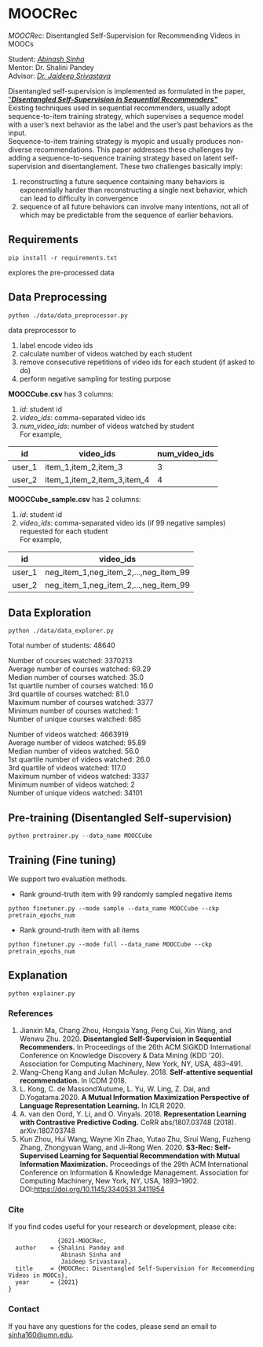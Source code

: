 # MOOCRec
*MOOCRec*: Disentangled Self-Supervision for Recommending Videos in MOOCs

Student: [*Abinash Sinha*](https://www.linkedin.com/in/abinashsinha330/)
<br>Mentor: Dr. Shalini Pandey
<br>Advisor: [*Dr. Jaideep Srivastava*](https://cse.umn.edu/cs/jaideep-srivastava)

Disentangled self-supervision is implemented as formulated in the paper, ["***Disentangled Self-Supervision in Sequential Recommenders"***](http://pengcui.thumedialab.com/papers/DisentangledSequentialRecommendation.pdf)  
Existing techniques used in sequential recommenders, usually adopt sequence-to-item training strategy, which supervises  a sequence model with a user’s next behavior as the label
and the user’s past behaviors as the input.  
Sequence-to-item training strategy is myopic and usually produces non-diverse recommendations. This paper addresses these challenges by adding a sequence-to-sequence training strategy
based on latent self-supervision and disentanglement. These two challenges basically imply:  
1. reconstructing a future sequence containing many behaviors is exponentially harder than reconstructing a single next behavior, which can lead to difficulty in convergence
2. sequence of all future behaviors can involve many intentions, not all of which may be predictable from the sequence of earlier behaviors.

## Requirements
```shell script
pip install -r requirements.txt
```
explores the pre-processed data

## Data Preprocessing
```shell script
python ./data/data_preprocessor.py
```
data preprocessor to 
1. label encode video ids
2. calculate number of videos watched by each student
3. remove consecutive repetitions of video ids for each student (if asked to do)
3. perform negative sampling for testing purpose


**MOOCCube.csv** has 3 columns:
1. *id*: student id
2. *video_ids*: comma-separated video ids
3. *num_video_ids*: number of videos watched by student  
For example,  

id | video_ids | num_video_ids
--- | --- | ---
user_1 | item_1,item_2,item_3 | 3
user_2 | item_1,item_2,item_3,item_4 | 4

**MOOCCube_sample.csv** has 2 columns:
1. *id*: student id
2. *video_ids*: comma-separated video ids (if 99 negative samples)
requested for each student  
For example,  

id | video_ids
--- | ---
user_1 | neg_item_1,neg_item_2,...,neg_item_99
user_2 | neg_item_1,neg_item_2,...,neg_item_99

## Data Exploration
```shell script
python ./data/data_explorer.py
```
Total number of students: 48640


Number of courses watched: 3370213  
Average number of courses watched: 69.29  
Median number of courses watched: 35.0  
1st quartile number of courses watched: 16.0  
3rd quartile of courses watched: 81.0  
Maximum number of courses watched: 3377  
Minimum number of courses watched: 1  
Number of unique courses watched: 685  


Number of videos watched: 4663919  
Average number of videos watched: 95.89  
Median number of videos watched: 56.0  
1st quartile number of videos watched: 26.0  
3rd quartile of videos watched: 117.0  
Maximum number of videos watched: 3337  
Minimum number of videos watched: 2  
Number of unique videos watched: 34101  


## Pre-training (Disentangled Self-supervision)
```shell script
python pretrainer.py --data_name MOOCCube
```

## Training (Fine tuning)
We support two evaluation methods.

+ Rank ground-truth item with 99 randomly sampled negative items
```shell script
python finetuner.py --mode sample --data_name MOOCCube --ckp pretrain_epochs_num
```

+ Rank ground-truth item with all items
```shell script
python finetuner.py --mode full --data_name MOOCCube --ckp pretrain_epochs_num
```

## Explanation
```shell script
python explainer.py

```

### References
1. Jianxin Ma, Chang Zhou, Hongxia Yang, Peng Cui, Xin Wang, and Wenwu Zhu. 2020. 
**Disentangled Self-Supervision in Sequential Recommenders.** 
In Proceedings of the 26th ACM SIGKDD International Conference on Knowledge Discovery & Data Mining (KDD '20). 
Association for Computing Machinery, New York, NY, USA, 483–491.
2. Wang-Cheng Kang and Julian McAuley. 2018. **Self-attentive sequential recommendation.** In ICDM 2018.
3. L. Kong, C. de Massond’Autume, L. Yu, W. Ling, Z. Dai, and D.Yogatama.2020. 
**A Mutual Information Maximization Perspective of Language Representation Learning.** In ICLR 2020.
4. A. van den Oord, Y. Li, and O. Vinyals. 2018. 
**Representation Learning with Contrastive Predictive Coding.** CoRR abs/1807.03748 (2018). arXiv:1807.03748
5. Kun Zhou, Hui Wang, Wayne Xin Zhao, Yutao Zhu, Sirui Wang, Fuzheng Zhang, Zhongyuan Wang, and Ji-Rong Wen. 2020. 
**S3-Rec: Self-Supervised Learning for Sequential Recommendation with Mutual Information Maximization.** 
Proceedings of the 29th ACM International Conference on Information & Knowledge Management. 
Association for Computing Machinery, New York, NY, USA, 1893–1902. DOI:https://doi.org/10.1145/3340531.3411954

### Cite
If you find codes useful for your research or development, please cite:

```
              {2021-MOOCRec,
  author    = {Shalini Pandey and
               Abinash Sinha and
               Jaideep Srivastava},
  title     = {MOOCRec: Disentangled Self-Supervision for Recommending Videos in MOOCs},
  year      = {2021}
}
```

### Contact
If you have any questions for the codes, please send an email to sinha160@umn.edu.
